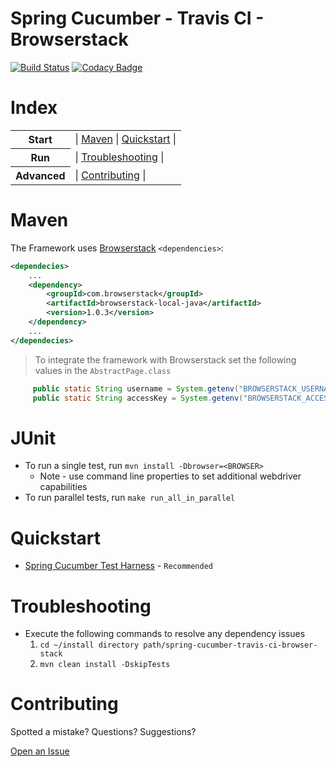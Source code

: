 # Spring Cucumber - Travis CI - Browserstack

[![Build Status](https://travis-ci.com/cmccarthyIrl/spring-cucumber-travis-ci-browser-stack.svg?branch=master)](https://travis-ci.com/cmccarthyIrl/spring-cucumber-travis-ci-browser-stack) [![Codacy Badge](https://app.codacy.com/project/badge/Grade/1047241f8b9542b7a6c53586f3117982)](https://www.codacy.com/gh/cmccarthyIrl/spring-cucumber-travis-ci-browser-stack/dashboard?utm_source=github.com&amp;utm_medium=referral&amp;utm_content=cmccarthyIrl/spring-cucumber-travis-ci-browser-stack&amp;utm_campaign=Badge_Grade)
 
# Index

<table> 
<tr>
  <th>Start</th>
  <td>
    | <a href="#maven">Maven</a> 
    | <a href="#quickstart">Quickstart</a> | 
  </td>
</tr>
<tr>
  <th>Run</th>
  <td>
    | <a href="#troubleshooting">Troubleshooting</a>    |
  </td>
</tr>
<tr>
  <th>Advanced</th>
  <td>
    | <a href="#contributing">Contributing</a> |
    </td>
</tr>
</table>
    
# Maven

The Framework uses [Browserstack](https://mvnrepository.com/artifact/com.browserstack/browserstack-local-java/1.0.3) `<dependencies>`:

```xml
<dependecies>
    ...
    <dependency>
        <groupId>com.browserstack</groupId>
        <artifactId>browserstack-local-java</artifactId>
        <version>1.0.3</version>
    </dependency>
    ...
</dependecies>
```
> To integrate the framework with Browserstack set the following values in the `AbstractPage.class`  

```java
     public static String username = System.getenv("BROWSERSTACK_USERNAME");
     public static String accessKey = System.getenv("BROWSERSTACK_ACCESS_KEY");
```
# JUnit
* To run a single test, run `mvn install -Dbrowser=<BROWSER>`
  * Note - use command line properties to set additional webdriver capabilities
* To run parallel tests, run `make run_all_in_parallel`
# Quickstart

- [Spring Cucumber Test Harness](https://github.com/cmccarthyIrl/spring-cucumber-test-harness) - `Recommended`

# Troubleshooting

- Execute the following commands to resolve any dependency issues
    1. `cd ~/install directory path/spring-cucumber-travis-ci-browser-stack`
    2. `mvn clean install -DskipTests` 
    
# Contributing

Spotted a mistake? Questions? Suggestions?

[Open an Issue](https://github.com/cmccarthyIrl/spring-cucumber-travis-ci-browser-stack/issues)


